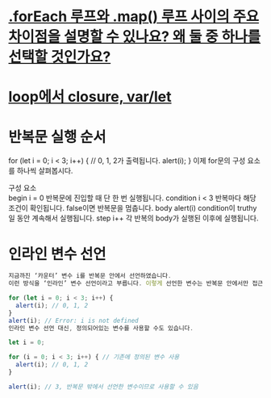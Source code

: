# [.forEach 루프와 .map() 루프 사이의 주요 차이점을 설명할 수 있나요? 왜 둘 중 하나를 선택할 것인가요?](https://velog.io/@chris/front-end-interview-handbook-js-1#%EB%8B%A4%EC%9D%8C%EC%9D%B4-iife%EB%A1%9C-%EC%9E%91%EB%8F%99%ED%95%98%EC%A7%80-%EC%95%8A%EB%8A%94-%EC%9D%B4%EC%9C%A0%EB%A5%BC-%EC%84%A4%EB%AA%85%ED%95%98%EC%84%B8%EC%9A%94-function-foo-%EB%A5%BC-iife%EB%A1%9C-%EB%A7%8C%EB%93%A4%EA%B8%B0-%EC%9C%84%ED%95%B4%EC%84%9C%EB%8A%94-%EB%AC%B4%EC%97%87%EC%9D%84-%EB%B0%94%EA%BF%94%EC%95%BC%ED%95%98%EB%82%98%EC%9A%94)


# [loop에서 closure, var/let](https://joshua1988.github.io/web-development/javascript/javascript-interview-3questions/)

# 반복문 실행 순서
for (let i = 0; i < 3; i++) { // 0, 1, 2가 출력됩니다.
  alert(i);
}
이제 for문의 구성 요소를 하나씩 살펴봅시다.

구성 요소		
begin	i = 0	반복문에 진입할 때 단 한 번 실행됩니다.
condition	i < 3	반복마다 해당 조건이 확인됩니다. false이면 반복문을 멈춥니다.
body	alert(i)	condition이 truthy일 동안 계속해서 실행됩니다.
step	i++	각 반복의 body가 실행된 이후에 실행됩니다.


# 인라인 변수 선언
```javascript
지금까진 ‘카운터’ 변수 i를 반복문 안에서 선언하였습니다. 
이런 방식을 ‘인라인’ 변수 선언이라고 부릅니다. 이렇게 선언한 변수는 반복문 안에서만 접근할 수 있습니다.

for (let i = 0; i < 3; i++) {
  alert(i); // 0, 1, 2
}
alert(i); // Error: i is not defined
인라인 변수 선언 대신, 정의되어있는 변수를 사용할 수도 있습니다.

let i = 0;

for (i = 0; i < 3; i++) { // 기존에 정의된 변수 사용
  alert(i); // 0, 1, 2
}

alert(i); // 3, 반복문 밖에서 선언한 변수이므로 사용할 수 있음
```
